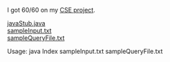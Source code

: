 I got 60/60 on my <a href="http://www.cs.washington.edu/education/courses/cse373/CurrentQtr/homework/proj1.html">CSE project</a>.

<a href="http://students.washington.edu/bribera/java/javaStub.java">javaStub.java</a><br />
<a href="http://students.washington.edu/bribera/java/sampleInput.txt">sampleInput.txt</a><br />
<a href="http://students.washington.edu/bribera/java/sampleQueryFile.txt">sampleQueryFile.txt</a>

Usage:  java Index sampleInput.txt sampleQueryFile.txt